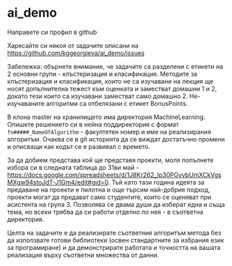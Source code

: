 # ai_demo

Направете си профил в github

Харесайте си някоя от задачите описани на https://github.com/kggeorgieva/ai_demo/issues

Забележка: обърнете внимание, че задачите са разделени с етикети на 2 основни групи - клъстеризация и класификация. Методите за клъстеризация и класификация, които не са изучавани на лекция ще носят допълнителна тежест към оценката и заместват домашни 1 и 2, докато тези които са изучавани заместват само домашно 2. Не-изучаваните алгоритми са отбелязани с етикет BonusPoints.

В клона master на хранилището има директория MachineLearning. Опишете решението си в нейна поддиректория с формат `fn#####_NameOfAlgorithm` - факултетен номер и име на реализирания алгоритъм. Очаква се в git историята да се виждат достатъчно промени и описващи как кодът се е развивал с времето.

За да добием представа кой ще представя проекти, моля попълнете избора си в следната таблица до 31ви май -  https://docs.google.com/spreadsheets/d/1J8Kr262_Ip30PGvvbUmXCkVgsMXgw94stoJdT-J1Gm4/edit#gid=0.
Тъй като тази година идеята за предаване на проекти е пилотна и още търсим най-добрия подход, проекти могат да предават само студентите, които се оценяват при асистента на група 3.
Позволява се двама души да изберат една и съща тема, но всеки трябва да си работи отделно по нея - в съответна директория.

Целта на задачите е да реализирате съответния алгоритъм метода без да използвате готови библиотеки (освен стандартните за избрания език за програмиране) и да демонстрирате работата и точността на вашата реализация върху съответни множества от данни.
